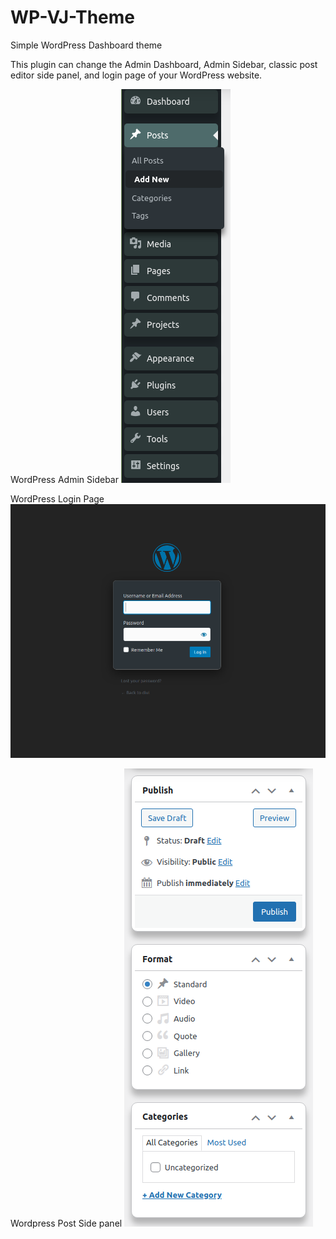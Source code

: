 # WP-VJ-Theme
Simple WordPress Dashboard theme

This plugin can change the Admin Dashboard, Admin Sidebar, classic post editor side panel, and login page of your WordPress website.

WordPress Admin Sidebar
![admin side bar](images/admin-side-bar.png)

WordPress Login Page
![login pager](images/login-page.png)

Wordpress Post Side panel
![Side panel](images/post-side-pnl.png)



